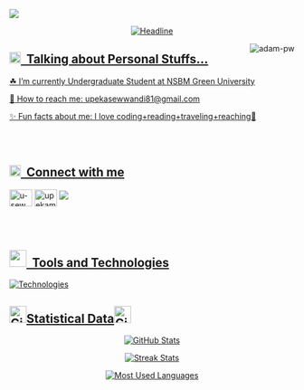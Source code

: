 <a href="https://www.youtube.com/watch?v=dQw4w9WgXcQ"><img src="https://user-images.githubusercontent.com/73097560/115834477-dbab4500-a447-11eb-908a-139a6edaec5c.gif">
<div align=center>
<img src="https://readme-typing-svg.herokuapp.com?color=%236FDA44&size=20&center=true&vCenter=true&width=600&height=40&lines=Hi+there+I'm+upeka+sewwandi+%F0%9F%91%8B;Software+Engineering+Student;problem+solver" alt="Headline" />
    </div>
<div>
    <p><img align="right" src="https://github.com/Adam-pw/Adam-pw/blob/main/animation_500_kxa883sd.gif" alt="adam-pw" /></p>
</div>

## <img src="https://media.giphy.com/media/ObNTw8Uzwy6KQ/giphy.gif" width="20px">&nbsp; Talking about Personal Stuffs...
<p>☘ I’m currently Undergraduate Student at NSBM Green University</p>
<p>📩 How to reach me: upekasewwandi81@gmail.com</p>
<p>✨ Fun facts about me: I love coding+reading+traveling+reaching🤗</p><br></br>

## <img src="https://media.giphy.com/media/ObNTw8Uzwy6KQ/giphy.gif" width="20px">&nbsp; Connect with me
<p align="left">
<a href="https://www.linkedin.com/in/u-sewwandi-mahanama" target="blank"><img align="center" src="https://raw.githubusercontent.com/rahuldkjain/github-profile-readme-generator/master/src/images/icons/Social/linked-in-alt.svg" alt="u-sewwandi-mahanama" height="30" width="40" /></a>
<a href="https://www.instagram.com/upekamahanama" target="blank"><img align="center" src="https://raw.githubusercontent.com/rahuldkjain/github-profile-readme-generator/master/src/images/icons/Social/instagram.svg" alt="upekamahanama" height="30" width="40" /></a>
<a href="mailto:upekasewwandi81@gmail.com">
    <img src="https://img.shields.io/badge/-Gmail-D14836?style=for-the-badge&logo=gmail&logoColor=white" />
</p><br></br>
    
 ## <img src="https://media.giphy.com/media/ObNTw8Uzwy6KQ/giphy.gif" width="30px">&nbsp; Tools and Technologies
![Technologies](https://skillicons.dev/icons?i=react,nextjs,redux,nodejs,expressjs,nestjs,mongodb,mysql,tailwind,docker,aws,flutter,dotnet,js,ts,java,py,c,arduino,linux,html,css,bootstrap,c#)
<br>

## <img src="https://media.giphy.com/media/8UHRm5oY4k4FDxq5QG/giphy.gif" width="30px" alt="GitHub-Status"/>Statistical Data<img src="https://media.giphy.com/media/8UHRm5oY4k4FDxq5QG/giphy.gif" width="30px" alt="GitHub-Status"/>

<p align="center">
  <img src="https://github-readme-stats.vercel.app/api?username=upeka200163&show_icons=true&theme=tokyonight&count_private=true" alt="GitHub Stats" />
</p>

<p align="center">
  <img src="https://github-readme-streak-stats.herokuapp.com/?user=upeka200163&theme=tokyonight" alt="Streak Stats"/>
</p>

<p align="center">
  <img src="https://github-readme-stats.vercel.app/api/top-langs/?username=upeka200163&layout=compact&theme=tokyonight" alt="Most Used Languages"/>
</p>










